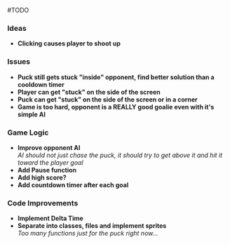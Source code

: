 #TODO

### Ideas
- **Clicking causes player to shoot up**

### Issues
- **Puck still gets stuck "inside" opponent, find better solution than a cooldown timer**
- **Player can get "stuck" on the side of the screen**
- **Puck can get "stuck" on the side of the screen or in a corner**
- **Game is too hard, opponent is a REALLY good goalie even with it's simple AI**

### Game Logic
- **Improve opponent AI**  
  *AI should not just chase the puck, it should try to get above it and hit it toward the player goal*
- **Add Pause function**
- **Add high score?**
- **Add countdown timer after each goal**

### Code Improvements
- **Implement Delta Time**
- **Separate into classes, files and implement sprites**  
  *Too many functions just for the puck right now...*
  